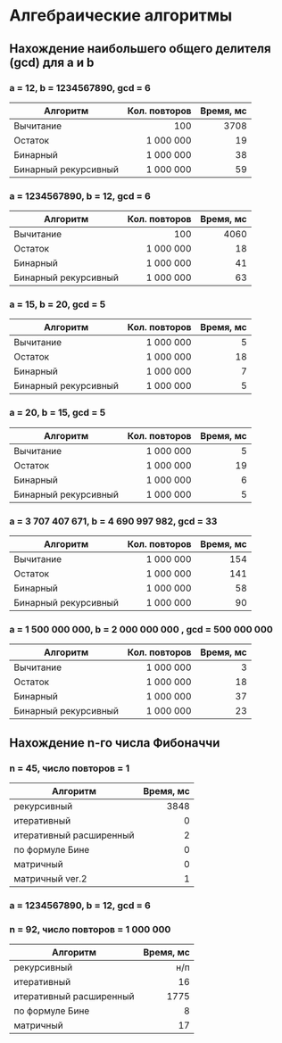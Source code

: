 # Алгебраические алгоритмы

## Нахождение наибольшего общего делителя (gcd) для a и b

### a = 12, b = 1234567890, gcd = 6

|Алгоритм            |Кол. повторов|Время, мс |
|--------------------|------------:|---------:|
|Вычитание           |          100|      3708|
|Остаток             |    1 000 000|        19|
|Бинарный            |    1 000 000|        38|
|Бинарный рекурсивный|    1 000 000|        59|

### a = 1234567890, b = 12, gcd = 6

|Алгоритм            |Кол. повторов|Время, мс |
|--------------------|------------:|---------:|
|Вычитание           |          100|      4060|
|Остаток             |    1 000 000|        18|
|Бинарный            |    1 000 000|        41|
|Бинарный рекурсивный|    1 000 000|        63|

### a = 15, b = 20, gcd = 5

|Алгоритм            |Кол. повторов|Время, мс |
|--------------------|------------:|---------:|
|Вычитание           |    1 000 000|         5|
|Остаток             |    1 000 000|        18|
|Бинарный            |    1 000 000|         7|
|Бинарный рекурсивный|    1 000 000|         5|

### a = 20, b = 15, gcd = 5

|Алгоритм            |Кол. повторов|Время, мс |
|--------------------|------------:|---------:|
|Вычитание           |    1 000 000|         5|
|Остаток             |    1 000 000|        19|
|Бинарный            |    1 000 000|         6|
|Бинарный рекурсивный|    1 000 000|         5|

### a = 3 707 407 671, b = 4 690 997 982, gcd = 33

|Алгоритм            |Кол. повторов|Время, мс |
|--------------------|------------:|---------:|
|Вычитание           |    1 000 000|       154|
|Остаток             |    1 000 000|       141|
|Бинарный            |    1 000 000|        58|
|Бинарный рекурсивный|    1 000 000|        90|

### a = 1 500 000 000, b = 2 000 000 000 , gcd = 500 000 000

|Алгоритм            |Кол. повторов|Время, мс |
|--------------------|------------:|---------:|
|Вычитание           |    1 000 000|         3|
|Остаток             |    1 000 000|        18|
|Бинарный            |    1 000 000|        37|
|Бинарный рекурсивный|    1 000 000|        23|

## Нахождение n-го числа Фибоначчи 

### n = 45, число повторов = 1

|Алгоритм                |Время, мс |
|------------------------|---------:|
|рекурсивный             |      3848|
|итеративный             |         0|
|итеративный расширенный |         2|
|по формуле Бине         |         0|
|матричный               |         0|
|матричный ver.2         |         1|

### a = 1234567890, b = 12, gcd = 6

### n = 92, число повторов = 1 000 000

|Алгоритм                |Время, мс |
|------------------------|---------:|
|рекурсивный             |       н/п|
|итеративный             |        16|
|итеративный расширенный |      1775|
|по формуле Бине         |         8|
|матричный               |        17|